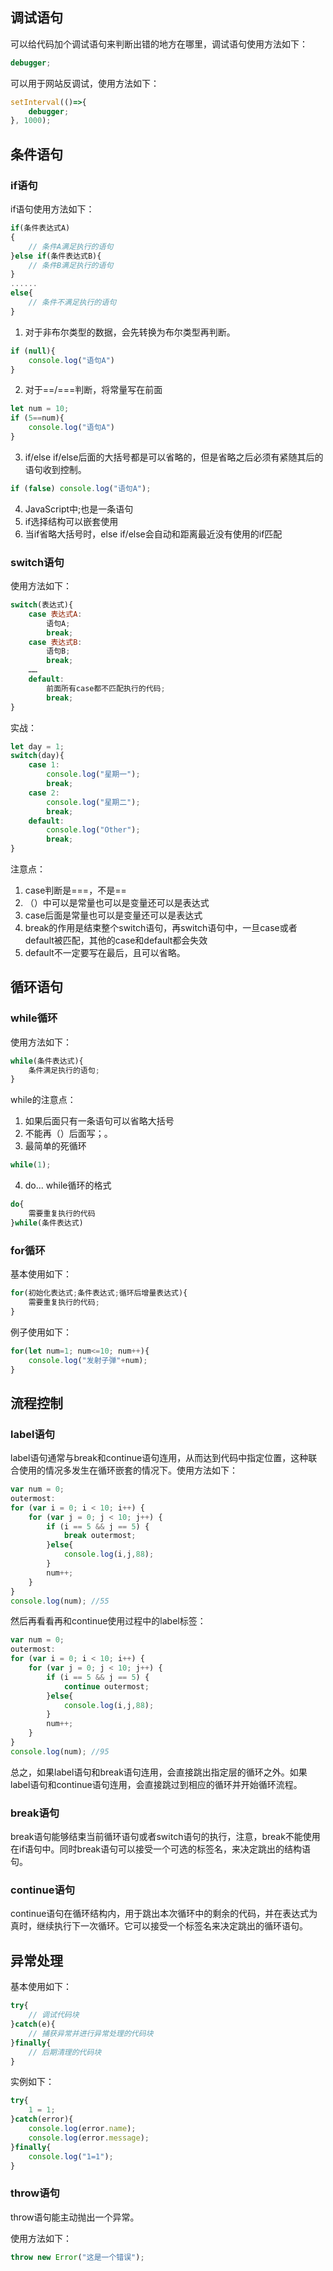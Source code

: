 ## 调试语句

可以给代码加个调试语句来判断出错的地方在哪里，调试语句使用方法如下：

```javascript
debugger;
```

可以用于网站反调试，使用方法如下：

```javascript
setInterval(()=>{
    debugger;
}, 1000);
```

## 条件语句

### if语句

if语句使用方法如下：

```javascript
if(条件表达式A)
{
    // 条件A满足执行的语句
}else if(条件表达式B){
    // 条件B满足执行的语句
}
......
else{
    // 条件不满足执行的语句
}
```

1. 对于非布尔类型的数据，会先转换为布尔类型再判断。

```javascript
if (null){
    console.log("语句A")
}
```

2. 对于==/===判断，将常量写在前面

```javascript
let num = 10;
if (5==num){
    console.log("语句A")
}
```

3. if/else if/else后面的大括号都是可以省略的，但是省略之后必须有紧随其后的语句收到控制。

```javascript
if (false) console.log("语句A");
```

4. JavaScript中;也是一条语句
5. if选择结构可以嵌套使用
6. 当if省略大括号时，else if/else会自动和距离最近没有使用的if匹配

### switch语句

使用方法如下：

```javascript
switch(表达式){
    case 表达式A:
        语句A;
        break;
    case 表达式B:
        语句B;
        break;
    ……
    default:
        前面所有case都不匹配执行的代码;
        break;
}
```

实战：

```javascript
let day = 1;
switch(day){
    case 1:
        console.log("星期一");
        break;
    case 2:
        console.log("星期二");
        break;
    default:
        console.log("Other");
        break;
}
```

注意点：

1. case判断是===，不是==
2. （）中可以是常量也可以是变量还可以是表达式
3. case后面是常量也可以是变量还可以是表达式
4. break的作用是结束整个switch语句，再switch语句中，一旦case或者default被匹配，其他的case和default都会失效
5. default不一定要写在最后，且可以省略。

## 循环语句

### while循环

使用方法如下：

```javascript
while(条件表达式){
    条件满足执行的语句;
}
```

while的注意点：

1. 如果后面只有一条语句可以省略大括号
2. 不能再（）后面写；。
3. 最简单的死循环

```javascript
while(1);
```

4. do... while循环的格式

```javascript
do{
    需要重复执行的代码
}while(条件表达式)
```

### for循环

基本使用如下：

```javascript
for(初始化表达式;条件表达式;循环后增量表达式){
    需要重复执行的代码;
}
```

例子使用如下：

```javascript
for(let num=1; num<=10; num++){
    console.log("发射子弹"+num);
}
```

## 流程控制

### label语句

label语句通常与break和continue语句连用，从而达到代码中指定位置，这种联合使用的情况多发生在循环嵌套的情况下。使用方法如下：

```javascript	
var num = 0;
outermost:
for (var i = 0; i < 10; i++) {
    for (var j = 0; j < 10; j++) {
        if (i == 5 && j == 5) {
            break outermost;
        }else{
            console.log(i,j,88);
        }
        num++;
    }
}
console.log(num); //55
```

然后再看看再和continue使用过程中的label标签：

```javascript
var num = 0;
outermost:
for (var i = 0; i < 10; i++) {
    for (var j = 0; j < 10; j++) {
        if (i == 5 && j == 5) {
            continue outermost;
        }else{
            console.log(i,j,88);
        }
        num++;
    }
}
console.log(num); //95
```

总之，如果label语句和break语句连用，会直接跳出指定层的循环之外。如果label语句和continue语句连用，会直接跳过到相应的循环并开始循环流程。

### break语句

break语句能够结束当前循环语句或者switch语句的执行，注意，break不能使用在if语句中。同时break语句可以接受一个可选的标签名，来决定跳出的结构语句。

### continue语句

continue语句在循环结构内，用于跳出本次循环中的剩余的代码，并在表达式为真时，继续执行下一次循环。它可以接受一个标签名来决定跳出的循环语句。

## 异常处理

基本使用如下：

```javascript
try{
    // 调试代码块
}catch(e){
    // 捕获异常并进行异常处理的代码块
}finally{
    // 后期清理的代码块
}
```

实例如下：

```javascript
try{
    1 = 1;
}catch(error){
    console.log(error.name);
    console.log(error.message);
}finally{
    console.log("1=1");
}
```

### throw语句

throw语句能主动抛出一个异常。

使用方法如下：

```javascript
throw new Error("这是一个错误");
```
